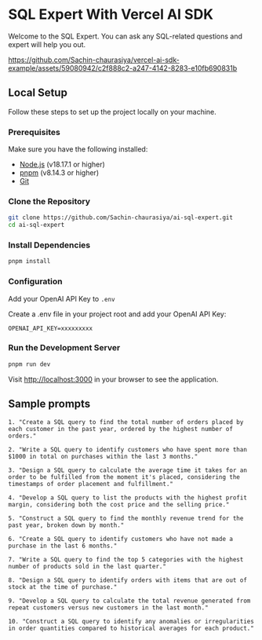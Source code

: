 # SQL Expert With Vercel AI SDK

Welcome to the SQL Expert. You can ask any SQL-related questions and
expert will help you out.


https://github.com/Sachin-chaurasiya/vercel-ai-sdk-example/assets/59080942/c2f888c2-a247-4142-8283-e10fb690831b


## Local Setup

Follow these steps to set up the project locally on your machine.

### Prerequisites

Make sure you have the following installed:

- [Node.js](https://nodejs.org/) (v18.17.1 or higher)
- [pnpm](https://pnpm.io/) (v8.14.3 or higher)
- [Git](https://git-scm.com/)

### Clone the Repository

```bash
git clone https://github.com/Sachin-chaurasiya/ai-sql-expert.git
cd ai-sql-expert
```

### Install Dependencies

```bash
pnpm install
```

### Configuration

Add your OpenAI API Key to `.env`

Create a .env file in your project root and add your OpenAI API Key:

```
OPENAI_API_KEY=xxxxxxxxx
```

### Run the Development Server

```bash
pnpm run dev
```

Visit [http://localhost:3000](http://localhost:3000/) in your browser to see the
application.

## Sample prompts

```
1. "Create a SQL query to find the total number of orders placed by each customer in the past year, ordered by the highest number of orders."

2. "Write a SQL query to identify customers who have spent more than $1000 in total on purchases within the last 3 months."

3. "Design a SQL query to calculate the average time it takes for an order to be fulfilled from the moment it's placed, considering the timestamps of order placement and fulfillment."

4. "Develop a SQL query to list the products with the highest profit margin, considering both the cost price and the selling price."

5. "Construct a SQL query to find the monthly revenue trend for the past year, broken down by month."

6. "Create a SQL query to identify customers who have not made a purchase in the last 6 months."

7. "Write a SQL query to find the top 5 categories with the highest number of products sold in the last quarter."

8. "Design a SQL query to identify orders with items that are out of stock at the time of purchase."

9. "Develop a SQL query to calculate the total revenue generated from repeat customers versus new customers in the last month."

10. "Construct a SQL query to identify any anomalies or irregularities in order quantities compared to historical averages for each product."
```



